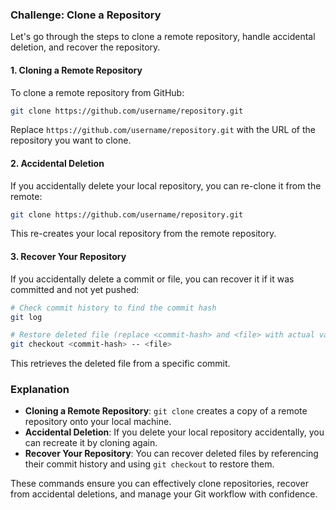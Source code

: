 ### Challenge: Clone a Repository

Let's go through the steps to clone a remote repository, handle accidental deletion, and recover the repository.

#### 1. Cloning a Remote Repository

To clone a remote repository from GitHub:

```bash
git clone https://github.com/username/repository.git
```

Replace `https://github.com/username/repository.git` with the URL of the repository you want to clone.

#### 2. Accidental Deletion

If you accidentally delete your local repository, you can re-clone it from the remote:

```bash
git clone https://github.com/username/repository.git
```

This re-creates your local repository from the remote repository.

#### 3. Recover Your Repository

If you accidentally delete a commit or file, you can recover it if it was committed and not yet pushed:

```bash
# Check commit history to find the commit hash
git log

# Restore deleted file (replace <commit-hash> and <file> with actual values)
git checkout <commit-hash> -- <file>
```

This retrieves the deleted file from a specific commit.

### Explanation

- **Cloning a Remote Repository**: `git clone` creates a copy of a remote repository onto your local machine.
- **Accidental Deletion**: If you delete your local repository accidentally, you can recreate it by cloning again.
- **Recover Your Repository**: You can recover deleted files by referencing their commit history and using `git checkout` to restore them.

These commands ensure you can effectively clone repositories, recover from accidental deletions, and manage your Git workflow with confidence.